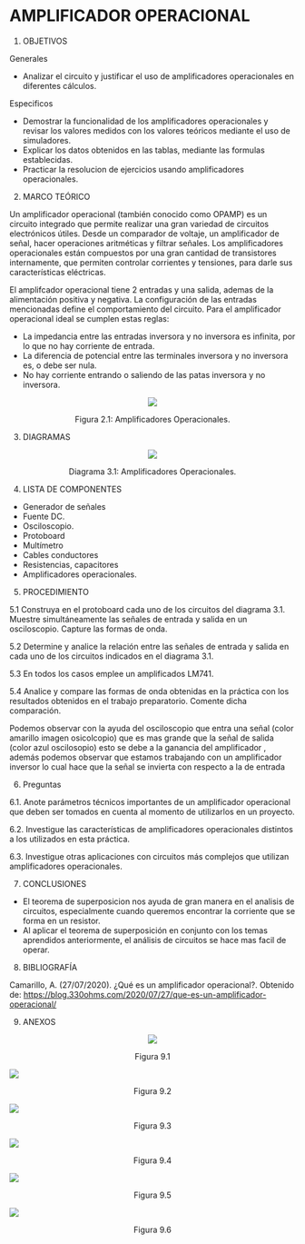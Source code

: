 # AMPLIFICADOR OPERACIONAL

1. OBJETIVOS

Generales

* Analizar el circuito  y justificar el uso de amplificadores operacionales en diferentes cálculos. 

Especificos

* Demostrar la funcionalidad de los amplificadores operacionales y revisar los valores medidos con los valores teóricos mediante el uso de simuladores. 
* Explicar los datos obtenidos en las tablas, mediante las formulas establecidas.
* Practicar la resolucion de ejercicios usando amplificadores operacionales.

2. MARCO TEÓRICO 

Un amplificador operacional (también conocido como OPAMP) es un circuito integrado que permite realizar una gran variedad de circuitos electrónicos útiles. Desde un comparador de voltaje, un amplificador de señal, hacer operaciones aritméticas y filtrar señales. Los amplificadores operacionales están compuestos por una gran cantidad de transistores internamente, que permiten controlar corrientes y tensiones, para darle sus características eléctricas.

El amplifcador operacional tiene 2 entradas y una salida, ademas de la alimentación positiva y negativa. La configuración de las entradas mencionadas define el comportamiento del circuito. Para el amplificador operacional ideal se cumplen estas reglas:

* La impedancia entre las entradas inversora y no inversora es infinita, por lo que no hay corriente de entrada.
* La diferencia de potencial entre las terminales inversora y no inversora es, o debe ser nula.
* No hay corriente entrando o saliendo de las patas inversora y no inversora.

<p align="center">
  <img src="https://github.com/Dillanj2/Informe9/blob/main/Im%C3%A1genes/amplificador_operacional.jpg">
</p>
<p align="center">
  Figura 2.1: Amplificadores Operacionales.
</p>

3. DIAGRAMAS

<p align="center">
  <img src="https://github.com/Dillanj2/Informe9/blob/main/Im%C3%A1genes/Amplificadores%20Operacionales.jpg">
</p>
<p align="center">
  Diagrama 3.1: Amplificadores Operacionales.
</p>

4. LISTA DE COMPONENTES

- Generador de señales 
- Fuente DC. 
- Osciloscopio. 
- Protoboard 
- Multímetro 
- Cables conductores 
- Resistencias, capacitores 
- Amplificadores operacionales.

5. PROCEDIMIENTO

5.1 Construya en el protoboard cada uno de los circuitos del diagrama 3.1. Muestre simultáneamente las señales de entrada y salida en un osciloscopio. Capture las formas de onda.

5.2 Determine y analice la relación entre las señales de entrada y salida en cada uno de los circuitos indicados en el diagrama 3.1.

5.3 En todos los casos emplee un amplificados LM741.

5.4 Analice y compare las formas de onda obtenidas en la práctica con los resultados obtenidos en el trabajo preparatorio. Comente dicha comparación.

Podemos observar  con la ayuda del osciloscopio que entra una señal (color amarillo imagen osicolcopio)  que es mas grande que la señal de salida (color azul  oscilosopio) esto se debe a la ganancia del amplificador , además podemos observar que  estamos trabajando con un amplificador inversor  lo cual hace que la señal se invierta con respecto a la de entrada

6. Preguntas

6.1. Anote parámetros técnicos importantes de un amplificador operacional que deben ser tomados en cuenta al momento de utilizarlos en un proyecto.

6.2. Investigue las características de amplificadores operacionales distintos a los utilizados en esta práctica.

6.3. Investigue otras aplicaciones con circuitos más complejos que utilizan amplificadores operacionales.

7. CONCLUSIONES

* El teorema de superposicion nos ayuda de gran manera en el analisis de circuitos, especialmente cuando queremos encontrar la corriente que se forma en un resistor. 
* Al aplicar el teorema de superposición en conjunto con los temas aprendidos anteriormente, el análisis de circuitos se hace mas facil de operar. 

8. BIBLIOGRAFÍA

Camarillo, A. (27/07/2020). ¿Qué es un amplificador operacional?. Obtenido de: https://blog.330ohms.com/2020/07/27/que-es-un-amplificador-operacional/

9. ANEXOS

<p align="center">
  <img src="https://github.com/Dillanj2/Informe9/blob/main/Im%C3%A1genes/1.png">
</p>
<p align="center">
  Figura 9.1
</p

<p align="center">
  <img src="https://github.com/Dillanj2/Informe9/blob/main/Im%C3%A1genes/2.png">
</p>
<p align="center">
  Figura 9.2
</p

<p align="center">
  <img src="https://github.com/Dillanj2/Informe9/blob/main/Im%C3%A1genes/3.png">
</p>
<p align="center">
  Figura 9.3
</p
  
<p align="center">
  <img src="https://github.com/Dillanj2/Informe9/blob/main/Im%C3%A1genes/4.png">
</p>
<p align="center">
  Figura 9.4
</p

<p align="center">
  <img src="https://github.com/Dillanj2/Informe9/blob/main/Im%C3%A1genes/5.png">
</p>
<p align="center">
  Figura 9.5
</p
  
<p align="center">
  <img src="https://github.com/Dillanj2/Informe9/blob/main/Im%C3%A1genes/6.png">
</p>
<p align="center">
  Figura 9.6
</p

